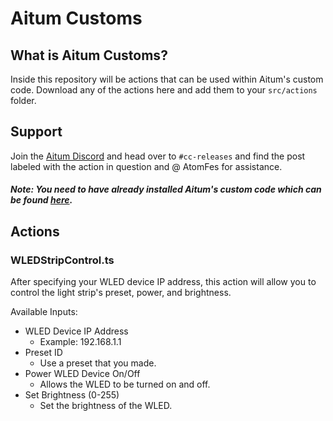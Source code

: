 # Aitum Customs

## What is Aitum Customs?
Inside this repository will be actions that can be used within Aitum's custom code. Download any of the actions here and add them to your `src/actions` folder.

## Support
Join the [Aitum Discord](https://aitum.tv/discord) and head over to `#cc-releases` and find the post labeled with the action in question and @ AtomFes for assistance.

#### *Note: You need to have already installed Aitum's custom code which can be found [here](https://github.com/Aitum/aitum-cc).*

## Actions
### WLEDStripControl.ts
After specifying your WLED device IP address, this action will allow you to control the light strip's preset, power, and brightness.

Available Inputs:

- WLED Device IP Address
    - Example: 192.168.1.1
- Preset ID
    - Use a preset that you made.
- Power WLED Device On/Off
    - Allows the WLED to be turned on and off.
- Set Brightness (0-255)
    - Set the brightness of the WLED.

